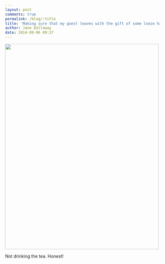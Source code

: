 ```yaml
---
layout: post
comments: true
permalink: /blog/:title
title: 'Making sure that my guest leaves with the gift of some loose hairs'
author: Jane Dallaway
date: 2014-09-06 09:37
---
```


<div><a href="//static.skitters.dallaway.com/tp_IMG_20140906_093436.JPG"><img src="//static.skitters.dallaway.com/tp_thumb_IMG_20140906_093436.JPG" width="500" height="667"/></a></div>

Not drinking the tea. Honest!
  
      
